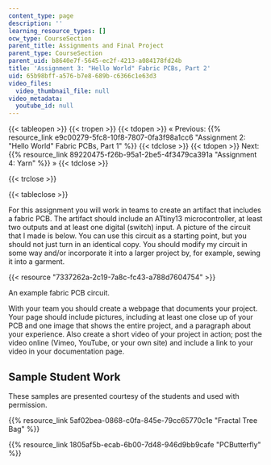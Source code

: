```yaml
---
content_type: page
description: ''
learning_resource_types: []
ocw_type: CourseSection
parent_title: Assignments and Final Project
parent_type: CourseSection
parent_uid: b8640e7f-5645-ec2f-4213-a084178fd24b
title: 'Assignment 3: "Hello World" Fabric PCBs, Part 2'
uid: 65b98bff-a576-b7e8-689b-c6366c1e63d3
video_files:
  video_thumbnail_file: null
video_metadata:
  youtube_id: null
---
```


{{< tableopen >}}
{{< tropen >}}
{{< tdopen >}}
« Previous: {{% resource_link e9c00279-5fc8-10f8-7807-0fa3f98a1cc6 "Assignment 2: \"Hello World\" Fabric PCBs, Part 1" %}}
{{< tdclose >}}
{{< tdopen >}}
Next: {{% resource_link 89220475-f26b-95a1-2be5-4f3479ca391a "Assignment 4: Yarn" %}} »
{{< tdclose >}}

{{< trclose >}}

{{< tableclose >}}

For this assignment you will work in teams to create an artifact that includes a fabric PCB. The artifact should include an ATtiny13 microcontroller, at least two outputs and at least one digital (switch) input. A picture of the circuit that I made is below. You can use this circuit as a starting point, but you should not just turn in an identical copy. You should modify my circuit in some way and/or incorporate it into a larger project by, for example, sewing it into a garment.

{{< resource "7337262a-2c19-7a8c-fc43-a788d7604754" >}}

An example fabric PCB circuit.

With your team you should create a webpage that documents your project. Your page should include pictures, including at least one close up of your PCB and one image that shows the entire project, and a paragraph about your experience. Also create a short video of your project in action; post the video online (Vimeo, YouTube, or your own site) and include a link to your video in your documentation page.

Sample Student Work
-------------------

These samples are presented courtesy of the students and used with permission.

{{% resource_link 5af02bea-0868-c0fa-845e-79cc65770c1e "Fractal Tree Bag" %}}

{{% resource_link 1805af5b-ecab-6b00-7d48-946d9bb9cafe "PCButterfly" %}}